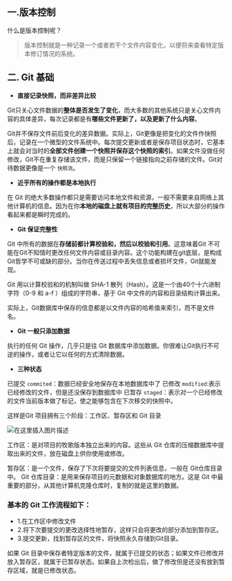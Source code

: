 ## 一.版本控制
什么是版本控制呢？
>版本控制就是一种记录一个或者若干个文件内容变化，以便将来查看特定版本修订情况的系统。

## 二.	Git 基础
- **直接记录快照，而非差异比较**

Git只关心文件数据的**整体是否发生了变化**，而大多数的其他系统只是关心文件内容的具体差异，每次记录都是有**哪些文件更新了，以及更新了什么内容**。

Git并不保存文件前后变化的差异数据。实际上，Git更像是把变化的文件作快照后，记录在一个微型的文件系统中。每次提交更新或者是保存项目状态时，它基本上就会对当时的**全部文件创建一个快照并保存这个快照的索引**。如果文件没做任何修改，Git不在重复存储该文件，而是只保留一个链接指向之前存储的文件。Git对待数据更像是一个 `快照流`。

- **近乎所有的操作都是本地执行**

在 Git 的绝大多数操作都只是需要访问本地文件和资源，一般不需要来自网络上其他计算机的信息。因为在你**本地的磁盘上就有项目的完整历史**，所以大部分的操作看起来都是瞬时完成的。

- **Git 保证完整性**

Git 中所有的数据在**存储前都计算校验和，然后以校验和引用**。这意味着Git 不可能在Git不知情时更改任何文件内容或目录内容。这个功能构建在git底层，是构成Git哲学不可或缺的部分。当你在传送过程中丢失信息或者损坏文件，Git就能发现。

Git 用以计算校验和的机制叫做 SHA-1 散列（Hash）。这是一个由40个十六进制字符（0-9 和 a-f ）组成的字符串，基于 Git 中文件的内容和目录结构计算出来。

实际上，Git数据库中保存的信息都是以文件内容的哈希值来索引，而不是文件名。

- **Git 一般只添加数据**

执行的任何 Git 操作，几乎只是往 Git 数据库中添加数据。你很难让Git执行不可逆的操作，或者让它以任何的方式清除数据。

- **三种状态**

已提交 `commited`：数据已经安全地保存在本地数据库中了
已修改 `modified`:表示已经修改的文件，但是还没保存到数据库中
已暂存 `staged`：表示对一个已经修改的文件当前版本做了标记，使之能够包含在下次移交的快照中。

这样是Git 项目拥有三个阶段：工作区、暂存区和 Git 目录

![在这里插入图片描述](https://img-blog.csdnimg.cn/20201014223327130.png?x-oss-process=image/watermark,type_ZmFuZ3poZW5naGVpdGk,shadow_10,text_aHR0cHM6Ly9ibG9nLmNzZG4ubmV0L0RhbGxpbkM=,size_16,color_FFFFFF,t_70#pic_center)

工作区：是对项目的牧歌版本独立出来的内容。这些从 Git 仓库的压缩数据库中提取出来的文件，放在磁盘上供你使用或修改。

暂存区：是一个文件，保存了下次将要提交的文件列表信息，一般在 Git仓库目录中。
 Git 仓库目录：是用来保存项目的元数据和对象数据库的地方。这是 Git 中最重要的部分，从其他计算机克隆仓库时，复制的就是这里的数据。
 ### 基本的 Git 工作流程如下：
 - 1.在工作区中修改文件
 - 2.将下次要提交的更改选择性地暂存，这样只会将更改的部分添加到暂存区。
 - 3.提交更新，找到暂存区的文件，将快照永久存储到Git目录。

如果 Git 目录中保存者特定版本的文件，就属于已提交的状态；如果文件已修改并放入暂存区，就属于已暂存状态。如果自上次检出后，做了修改但是还没有放到暂存区域，就是已修改状态。